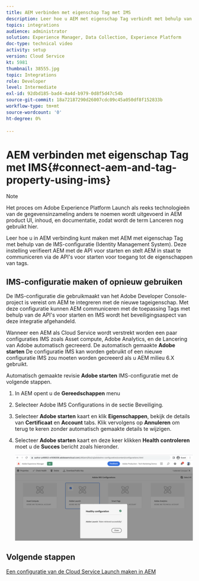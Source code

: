 ```yaml
---
title: AEM verbinden met eigenschap Tag met IMS
description: Leer hoe u AEM met eigenschap Tag verbindt met behulp van IMS-configuratie in AEM. Deze instelling verifieert AEM met de API voor starten en stelt AEM in staat te communiceren via de API's voor starten voor toegang tot de eigenschappen van tags.
topics: integrations
audience: administrator
solution: Experience Manager, Data Collection, Experience Platform
doc-type: technical video
activity: setup
version: Cloud Service
kt: 5981
thumbnail: 38555.jpg
topic: Integrations
role: Developer
level: Intermediate
exl-id: 92dbd185-bad4-4a4d-b979-0d8f5d47c54b
source-git-commit: 18a72187290d26007cdc09c45a050df8f152833b
workflow-type: tm+mt
source-wordcount: '0'
ht-degree: 0%

---
```


# AEM verbinden met eigenschap Tag met IMS{#connect-aem-and-tag-property-using-ims}

>[!NOTE]
>
>Het proces om Adobe Experience Platform Launch als reeks technologieën van de gegevensinzameling anders te noemen wordt uitgevoerd in AEM product UI, inhoud, en documentatie, zodat wordt de term Lanceren nog gebruikt hier.

Leer hoe u in AEM verbinding kunt maken met AEM met eigenschap Tag met behulp van de IMS-configuratie (Identity Management System). Deze instelling verifieert AEM met de API voor starten en stelt AEM in staat te communiceren via de API&#39;s voor starten voor toegang tot de eigenschappen van tags.

## IMS-configuratie maken of opnieuw gebruiken

De IMS-configuratie die gebruikmaakt van het Adobe Developer Console-project is vereist om AEM te integreren met de nieuwe tageigenschap. Met deze configuratie kunnen AEM communiceren met de toepassing Tags met behulp van de API&#39;s voor starten en IMS wordt het beveiligingsaspect van deze integratie afgehandeld.

Wanneer een AEM als Cloud Service wordt verstrekt worden een paar configuraties IMS zoals Asset compute, Adobe Analytics, en de Lancering van Adobe automatisch gecreeerd. De automatisch gemaakte **Adobe starten** De configuratie IMS kan worden gebruikt of een nieuwe configuratie IMS zou moeten worden gecreeerd als u AEM milieu 6.X gebruikt.

Automatisch gemaakte revisie **Adobe starten** IMS-configuratie met de volgende stappen.

1. In AEM opent u de **Gereedschappen** menu

1. Selecteer Adobe IMS Configurations in de sectie Beveiliging.

1. Selecteer **Adobe starten** kaart en klik **Eigenschappen**, bekijk de details van **Certificaat** en **Account** tabs. Klik vervolgens op **Annuleren** om terug te keren zonder automatisch gemaakte details te wijzigen.

1. Selecteer **Adobe starten** kaart en deze keer klikken **Health controleren** moet u de **Succes** bericht zoals hieronder.

   ![Adobe Starten van gezonde IMS-configuratie](assets/adobe-launch-healthy-ims-config.png)


## Volgende stappen

[Een configuratie van de Cloud Service Launch maken in AEM](create-aem-launch-cloud-service.md)
